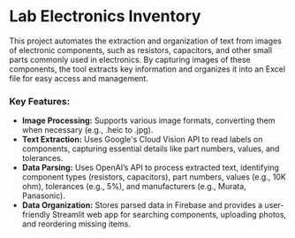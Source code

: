 # Lab Electronics Inventory

This project automates the extraction and organization of text from images of electronic components, such as resistors, capacitors, and other small parts commonly used in electronics. By capturing images of these components, the tool extracts key information and organizes it into an Excel file for easy access and management.

### Key Features:

* **Image Processing:** Supports various image formats, converting them when necessary (e.g., .heic to .jpg).
* **Text Extraction:** Uses Google's Cloud Vision API to read labels on components, capturing essential details like part numbers, values, and tolerances.
* **Data Parsing:** Uses OpenAI’s API to process extracted text, identifying component types (resistors, capacitors), part numbers, values (e.g., 10K ohm), tolerances (e.g., 5%), and manufacturers (e.g., Murata, Panasonic).
* **Data Organization:** Stores parsed data in Firebase and provides a user-friendly Streamlit web app for searching components, uploading photos, and reordering missing items.

